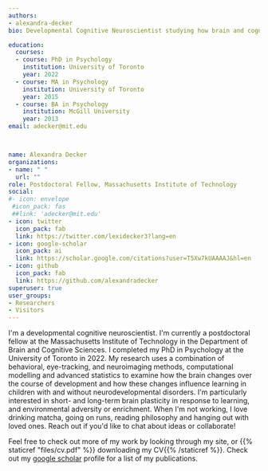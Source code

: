 ```yaml
---
authors:
- alexandra-decker
bio: Developmental Cognitive Neuroscientist studying how brain and cognitive development shape learning in typical and atypical development. 

education:
  courses:
  - course: PhD in Psychology
    institution: University of Toronto
    year: 2022
  - course: MA in Psychology
    institution: University of Toronto
    year: 2015
  - course: BA in Psychology
    institution: McGill University
    year: 2013
email: adecker@mit.edu



name: Alexandra Decker
organizations:
- name: " "
  url: ""
role: Postdoctoral Fellow, Massachusetts Institute of Technology
social:
#- icon: envelope
 #icon_pack: fas
 ##link: 'adecker@mit.edu'
- icon: twitter
  icon_pack: fab
  link: https://twitter.com/lexidecker3?lang=en
- icon: google-scholar
  icon_pack: ai
  link: https://scholar.google.com/citations?user=T5Xw7kUAAAAJ&hl=en
- icon: github
  icon_pack: fab
  link: https://github.com/alexandradecker
superuser: true
user_groups:
- Researchers
- Visitors
---
```


I'm a developmental cognitive neuroscientist. I'm currently a postdoctoral fellow at the Massachusetts Institute of Technology in the Department of Brain and Cognitive Sciences. I completed my PhD in Psychology at the University of Toronto in 2022. My research uses a combination of behavioral, eye-tracking, and neuroimaging methods, computational modelling and advanced statistics to examine how the brain changes over the course of development and how these changes influence learning in children with and without neurodevelopmental disorders. I'm particularly interested in short- and long-term brain plasticity in response to learning, and environmental adversity or enrichment. When I'm not working, I love drinking matcha, going on runs, reading philosophy and hanging out with loved ones. Reach out if you'd like to chat about ideas or collaborate!

Feel free to check out more of my work by looking through my site, or {{% staticref "files/cv.pdf" %}} downloading my CV{{% /staticref %}}. Check out my <a href = "https://scholar.google.com/citations?hl=en&user=T5Xw7kUAAAAJ&view_op=list_works&sortby=pubdate" >google scholar</a> profile for a list of my publications.



